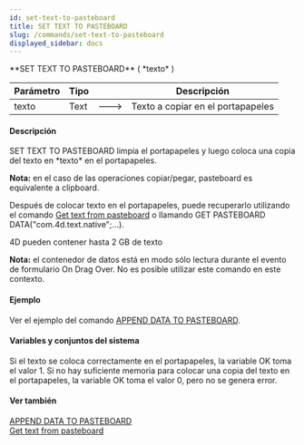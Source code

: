 ```yaml
---
id: set-text-to-pasteboard
title: SET TEXT TO PASTEBOARD
slug: /commands/set-text-to-pasteboard
displayed_sidebar: docs
---
```


<!--REF #_command_.SET TEXT TO PASTEBOARD.Syntax-->**SET TEXT TO PASTEBOARD** ( *texto* )<!-- END REF-->
<!--REF #_command_.SET TEXT TO PASTEBOARD.Params-->
| Parámetro | Tipo |  | Descripción |
| --- | --- | --- | --- |
| texto | Text | &#x1F852; | Texto a copiar en el portapapeles |

<!-- END REF-->

#### Descripción 

<!--REF #_command_.SET TEXT TO PASTEBOARD.Summary-->SET TEXT TO PASTEBOARD limpia el portapapeles y luego coloca una copia del texto en *texto* en el portapapeles.<!-- END REF--> 

**Nota:** en el caso de las operaciones copiar/pegar, pasteboard es equivalente a clipboard.

Después de colocar texto en el portapapeles, puede recuperarlo utilizando el comando [Get text from pasteboard](get-text-from-pasteboard.md "Get text from pasteboard") o llamando GET PASTEBOARD DATA("com.4d.text.native";...).

4D pueden contener hasta 2 GB de texto

**Nota:** el contenedor de datos está en modo sólo lectura durante el evento de formulario On Drag Over. No es posible utilizar este comando en este contexto.

#### Ejemplo 

Ver el ejemplo del comando [APPEND DATA TO PASTEBOARD](append-data-to-pasteboard.md "APPEND DATA TO PASTEBOARD").

#### Variables y conjuntos del sistema 

Si el texto se coloca correctamente en el portapapeles, la variable OK toma el valor 1\. Si no hay suficiente memoria para colocar una copia del texto en el portapapeles, la variable OK toma el valor 0, pero no se genera error.

#### Ver también 

[APPEND DATA TO PASTEBOARD](append-data-to-pasteboard.md)  
[Get text from pasteboard](get-text-from-pasteboard.md)  